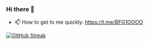 ### Hi there 👋

- 📫 How to get to me quickly: https://t.me/BFG1OOOO

[![GitHub Streak](https://github-readme-streak-stats.herokuapp.com?user=NikolayPianikov&theme=dark&hide_border=true)](https://git.io/streak-stats)
